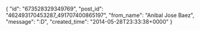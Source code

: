  {
   "id": "673528329349769",
   "post_id": "462493170453287_491707400865197",
   "from_name": "Anibal Jose Baez",
   "message": ":D",
   "created_time": "2014-05-28T23:33:38+0000"
 }
